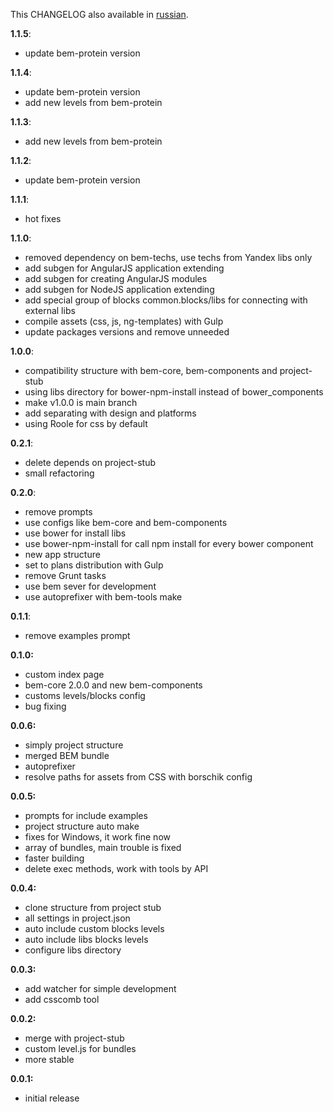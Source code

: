 This CHANGELOG also available in [russian](https://github.com/verybigman/generator-bem/blob/master/CHANGELOG.ru.md).

__1.1.5__:

- update bem-protein version

__1.1.4__:

- update bem-protein version
- add new levels from bem-protein

__1.1.3__:

- add new levels from bem-protein

__1.1.2__:

- update bem-protein version

__1.1.1__:

- hot fixes

__1.1.0__:

- removed dependency on bem-techs, use techs from Yandex libs only
- add subgen for AngularJS application extending
- add subgen for creating AngularJS modules
- add subgen for NodeJS application extending
- add special group of blocks common.blocks/libs for connecting with external libs
- compile assets (css, js, ng-templates) with Gulp
- update packages versions and remove unneeded

__1.0.0__:

- compatibility structure with bem-core, bem-components and project-stub
- using libs directory for bower-npm-install instead of bower_components
- make v1.0.0 is main branch
- add separating with design and platforms
- using Roole for css by default

__0.2.1__:

- delete depends on project-stub
- small refactoring

__0.2.0__:

- remove prompts
- use configs like bem-core and bem-components
- use bower for install libs
- use bower-npm-install for call npm install for every bower component
- new app structure
- set to plans distribution with Gulp
- remove Grunt tasks
- use bem sever for development
- use autoprefixer with bem-tools make

__0.1.1__:

- remove examples prompt

__0.1.0:__

- custom index page
- bem-core 2.0.0 and new bem-components
- customs levels/blocks config
- bug fixing

__0.0.6:__

- simply project structure
- merged BEM bundle
- autoprefixer
- resolve paths for assets from CSS with borschik config

__0.0.5:__

- prompts for include examples
- project structure auto make
- fixes for Windows, it work fine now
- array of bundles, main trouble is fixed
- faster building
- delete exec methods, work with tools by API

__0.0.4:__

- clone structure from project stub
- all settings in project.json
- auto include custom blocks levels
- auto include libs blocks levels
- configure libs directory

__0.0.3:__

- add watcher for simple development
- add csscomb tool

__0.0.2:__

- merge with project-stub
- custom level.js for bundles
- more stable

__0.0.1:__

- initial release
